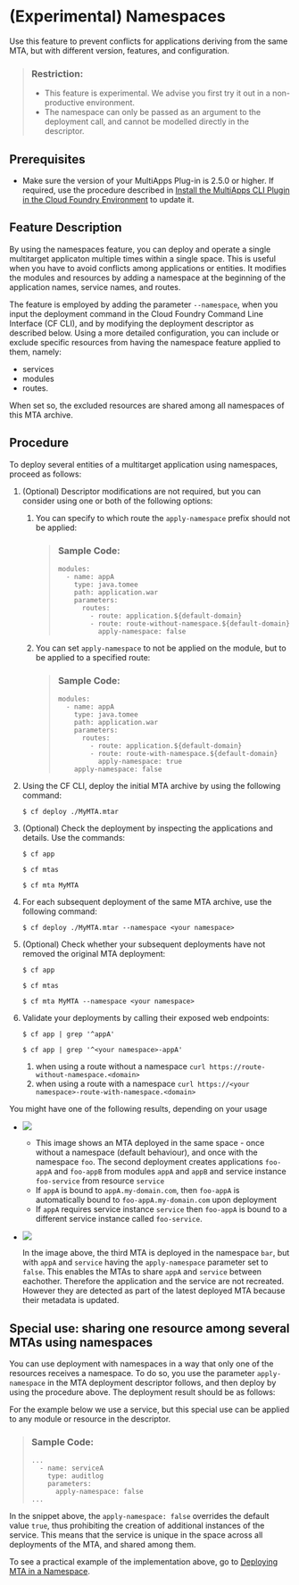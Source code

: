 <!-- loiob28fd77836d44bde8c404618bf0f1228 -->

# \(Experimental\) Namespaces

Use this feature to prevent conflicts for applications deriving from the same MTA, but with different version, features, and configuration.

> ### Restriction:  
> -   This feature is experimental. We advise you first try it out in a non-productive environment.
> -   The namespace can only be passed as an argument to the deployment call, and cannot be modelled directly in the descriptor.



<a name="loiob28fd77836d44bde8c404618bf0f1228__section_myh_r5w_qmb"/>

## Prerequisites

-   Make sure the version of your MultiApps Plug-in is 2.5.0 or higher. If required, use the procedure described in [Install the MultiApps CLI Plugin in the Cloud Foundry Environment](../50-administration-and-ops/install-the-multiapps-cli-plugin-in-the-cloud-foundry-environment-27f3af3.md) to update it.



<a name="loiob28fd77836d44bde8c404618bf0f1228__section_env_jvw_qmb"/>

## Feature Description

By using the namespaces feature, you can deploy and operate a single multitarget applicaton multiple times within a single space. This is useful when you have to avoid conflicts among applications or entities. It modifies the modules and resources by adding a namespace at the beginning of the application names, service names, and routes.

The feature is employed by adding the parameter `--namespace`, when you input the deployment command in the Cloud Foundry Command Line Interface \(CF CLI\), and by modifying the deployment descriptor as described below. Using a more detailed configuration, you can include or exclude specific resources from having the namespace feature applied to them, namely:

-   services
-   modules
-   routes.

When set so, the excluded resources are shared among all namespaces of this MTA archive.



<a name="loiob28fd77836d44bde8c404618bf0f1228__section_nln_mdd_4nb"/>

## Procedure

To deploy several entities of a multitarget application using namespaces, proceed as follows:

1.  \(Optional\) Descriptor modifications are not required, but you can consider using one or both of the following options:
    1.  You can specify to which route the `apply-namespace` prefix should not be applied:

        > ### Sample Code:  
        > ```
        > modules: 
        >   - name: appA
        >     type: java.tomee
        >     path: application.war
        >     parameters: 
        >       routes: 
        >         - route: application.${default-domain}
        >         - route: route-without-namespace.${default-domain}
        >           apply-namespace: false
        > ```

    2.  You can set `apply-namespace` to not be applied on the module, but to be applied to a specified route:

        > ### Sample Code:  
        > ```
        > modules: 
        >   - name: appA
        >     type: java.tomee
        >     path: application.war
        >     parameters: 
        >       routes: 
        >         - route: application.${default-domain}
        >         - route: route-with-namespace.${default-domain}
        >           apply-namespace: true
        >     apply-namespace: false
        > ```


2.  Using the CF CLI, deploy the initial MTA archive by using the following command:

    ```
    $ cf deploy ./MyMTA.mtar
    ```

3.  \(Optional\) Check the deployment by inspecting the applications and details. Use the commands:

    ```
    $ cf app
    ```

    ```
    $ cf mtas
    ```

    ```
    $ cf mta MyMTA
    ```

4.  For each subsequent deployment of the same MTA archive, use the following command:

    ```
    $ cf deploy ./MyMTA.mtar --namespace <your namespace>
    ```

5.  \(Optional\) Check whether your subsequent deployments have not removed the original MTA deployment:

    ```
    $ cf app
    ```

    ```
    $ cf mtas
    ```

    ```
    $ cf mta MyMTA --namespace <your namespace>
    ```

6.  Validate your deployments by calling their exposed web endpoints:

    ```
    $ cf app | grep '^appA'
    ```

    ```
    $ cf app | grep '^<your namespace>-appA'
    ```

    1.  when using a route without a namespace `curl https://route-without-namespace.<domain>`
    2.  when using a route with a namespace `curl https://<your namespace>-route-with-namespace.<domain>`


You might have one of the following results, depending on your usage

-   ![](images/MTA_namespaces_01_image_3b94992.png)

    -   This image shows an MTA deployed in the same space - once without a namespace \(default behaviour\), and once with the namespace `foo`. The second deployment creates applications `foo-appA` and `foo-appB` from modules `appA` and `appB` and service instance `foo-service` from resource `service`
    -   If `appA` is bound to `appA.my-domain.com`, then `foo-appA` is automatically bound to `foo-appA.my-domain.com` upon deployment
    -   If `appA` requires service instance `service` then `foo-appA` is bound to a different service instance called `foo-service`.

-   ![](images/MTA_namespaces_02_image_932794a.png)

    In the image above, the third MTA is deployed in the namespace `bar`, but with `appA` and `service` having the `apply-namespace` parameter set to `false`. This enables the MTAs to share `appA` and `service` between eachother. Therefore the application and the service are not recreated. However they are detected as part of the latest deployed MTA because their metadata is updated.




<a name="loiob28fd77836d44bde8c404618bf0f1228__section_x22_m3d_4nb"/>

## Special use: sharing one resource among several MTAs using namespaces

You can use deployment with namespaces in a way that only one of the resources receives a namespace. To do so, you use the parameter `apply-namespace` in the MTA deployment descriptor follows, and then deploy by using the procedure above. The deployment result should be as follows:

For the example below we use a service, but this special use can be applied to any module or resource in the descriptor.

> ### Sample Code:  
> ```
> ...
>   - name: serviceA
>     type: auditlog
>     parameters:
>       apply-namespace: false 
> ...
> ```

In the snippet above, the `apply-namespace: false` overrides the default value `true`, thus prohibiting the creation of additional instances of the service. This means that the service is unique in the space across all deployments of the MTA, and shared among them.

To see a practical example of the implementation above, go to [Deploying MTA in a Namespace](https://github.com/SAP-samples/cf-mta-examples/tree/master/namespace).

